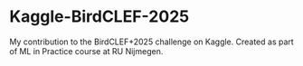 # Kaggle-BirdCLEF-2025
 My contribution to the BirdCLEF+2025 challenge on Kaggle. Created as part of ML in Practice course at RU Nijmegen.
